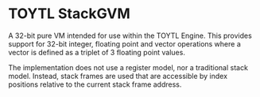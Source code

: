 # TOYTL StackGVM

A 32-bit pure VM intended for use within the TOYTL Engine. This provides support for 32-bit integer, floating point and vector operations where a vector is defined as a triplet of 3 floating point values.

The implementation does not use a register model, nor a traditional stack model. Instead, stack frames are used that are accessible by index positions relative to the current stack frame address.


